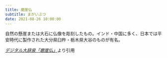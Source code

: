 ```yaml
---
title: 磨崖仏
subtitle: まがいぶつ
date: 2021-08-26 10:00:00
---
```


自然の懸崖または大石に仏像を彫刻したもの。インド・中国に多く、日本では平安時代に製作された大分県臼杵・栃木県大谷のものが有名。

<cite>[デジタル大辞泉「磨崖仏」](https://dictionary.goo.ne.jp/word/%E7%A3%A8%E5%B4%96%E4%BB%8F/)</cite>より引用